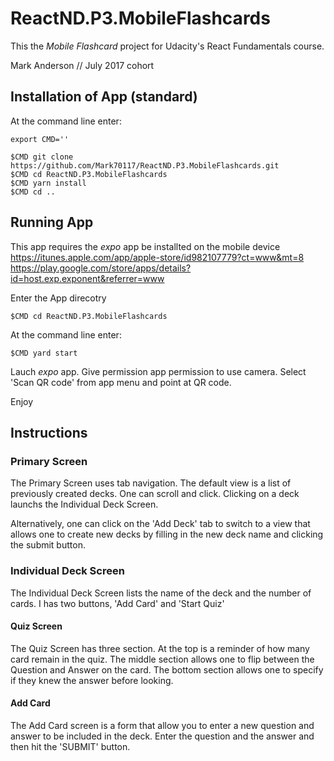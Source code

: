 # ReactND.P3.MobileFlashcards

This the _Mobile Flashcard_ project for Udacity's React Fundamentals course.

Mark Anderson // July 2017 cohort

## Installation of App (standard)

At the command line enter:
```
export CMD=''

$CMD git clone https://github.com/Mark70117/ReactND.P3.MobileFlashcards.git
$CMD cd ReactND.P3.MobileFlashcards
$CMD yarn install
$CMD cd ..
```


## Running App
This app requires the _expo_ app be installted on the mobile device
https://itunes.apple.com/app/apple-store/id982107779?ct=www&mt=8
https://play.google.com/store/apps/details?id=host.exp.exponent&referrer=www

Enter the App direcotry
```
$CMD cd ReactND.P3.MobileFlashcards
```

At the command line enter:
```
$CMD yard start
```

Lauch _expo_ app.  Give permission app permission to use camera.  Select 'Scan QR code' from app menu and point at QR code.

Enjoy


## Instructions

### Primary Screen

The Primary Screen uses tab navigation.  The default view is a list of previously created decks.  One can scroll and click.
Clicking on a deck launchs the Individual Deck Screen.

Alternatively, one can click on the 'Add Deck' tab to switch to a view that allows one to create new decks by filling in the 
new deck name and clicking the submit button.

### Individual Deck Screen

The Individual Deck Screen lists the name of the deck and the number of cards.  I has two buttons, 'Add Card' and 'Start Quiz'


#### Quiz Screen

The Quiz Screen has three section.  At the top is a reminder of how many card remain in the quiz.  The middle section allows one to
flip between the Question and Answer on the card.  The bottom section allows one to specify if they knew the answer before looking.

#### Add Card

The Add Card screen is a form that allow you to enter a new question and answer to be included in the deck.  Enter the question and
the answer and then hit the 'SUBMIT' button.